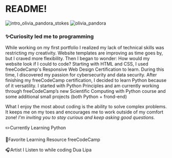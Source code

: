 # README!
![intro_olivia_pandora_stokes](https://github.com/user-attachments/assets/1e3576e4-b63d-4789-b52b-67785a9e496a)
![olivia_pandora](https://github.com/user-attachments/assets/2aea88c7-2776-4095-a3ee-8a2435dbec62)


<h3>✨Curiosity led me to programming</h3>
<p>While working on my first portfolio I realized my lack of technical skills was restricting my creativity. Website templates are improving as time goes by, but I craved more flexibility. Then I began to wonder: How would my website look if I could to code? Starting with HTML and CSS, I used freeCodeCamp's Responsive Web Design Certification to learn. During this time, I discovered my passion for cybersecurity and data security. After finishing my freeCodeCamp certification, I decided to learn Python because of it versatility.
I started with Python Principles and am currently working through freeCodeCamp’s new Scientific Computing with Python course and some additional small projects (both Python + frond-end)

What I enjoy the most about coding is the ability to solve complex problems.  It keeps me on my toes and encourages me to work outside of my comfort zone! <i>I'm inviting you to stay curious and keep asking good questions.</i></p>



✏️Currently Learning
Python

📒Favorite Learning Resource
freeCodeCamp

🎧Artist I Listen to while coding
Dua Lipa
